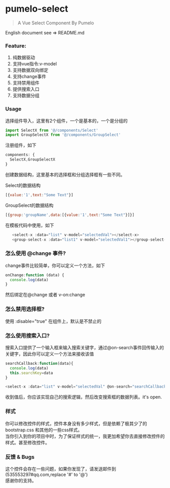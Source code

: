 # pumelo-select

> A Vue Select Component By Pumelo

English document see => README.md

### Feature:  
  1. 纯数据驱动
  2. 支持vue指令:v-model
  3. 支持数据双向绑定
  4. 支持change事件
  5. 支持禁用组件
  6. 提供搜索入口
  7. 支持数据分组
  
  
### Usage

选择组件导入，这里有2个组件，一个是基本的，一个是分组的
```javascript
import SelectX from '@/components/Select'
import GroupSelectX from '@/components/GroupSelect'

```

注册组件，如下
```javascript
components: {
  SelectX,GroupSelectX
}
```

创建数据结构，这里基本的选择框和分组选择框有一些不同。

Select的数据结构
```javascript
[{value:'1',text:"Some Text"}]

```
GroupSelect的数据结构
```javascript
[{group:'groupName',data:[{value:'1',text:"Some Text"}]}]
```


在模板代码中使用，如下
```javascript
   <select-x :data="list" v-model="selectedVal"></select-x>
   <group-select-x :data="list1" v-model="selectedVal1"></group-select-x>
```

### 怎么使用 @change 事件?
change事件比较简单，你可以定义一个方法，如下
```javascript
onChange:function (data) {
  console.log(data)
}
```
然后绑定在@change 或者 v-on:change

### 怎么禁用选择框?
使用 :disable="true" 在组件上，默认是不禁止的

### 怎么使用搜索入口?
搜索入口提供了一个输入框来输入搜索关键字，通过@on-search事件回传输入的关键字，因此你可以定义一个方法来接收该值
```javascript
searchCallback:function(data){
  console.log(data)
  this.searchKey=data
}
```
```javascript
<select-x :data="list" v-model="selectedVal" @on-search="searchCallback"></select-x>
```
收到值后，你应该实现自己的搜索逻辑，然后改变搜索框的数据列表。it's open.

### 样式 
你可以修改控件的样式，控件本身没有多少样式，但是依赖了极其少了的bootstrap.css 和其他的一些css样式。  
当你引入到你的项目中时，为了保证样式的统一，我更加希望你去直接修改控件的样式。甚至修改控件。

### 反馈 & Bugs
这个控件会存在一些问题，如果你发现了，请发送邮件到(535553297#qq.com,replace '#' to '@')   
感谢你的支持。

